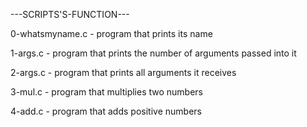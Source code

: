 ---SCRIPTS'S-FUNCTION---

0-whatsmyname.c - program that prints its name

1-args.c - program that prints the number of arguments passed into it

2-args.c - program that prints all arguments it receives

3-mul.c - program that multiplies two numbers

4-add.c - program that adds positive numbers